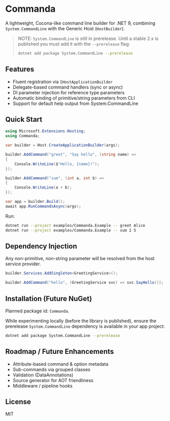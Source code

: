 # Commanda

A lightweight, Cocona-like command line builder for .NET 9, combining `System.CommandLine` with the Generic Host (`HostBuilder`).

> NOTE: `System.CommandLine` is still in prerelease. Until a stable 2.x is published you must add it with the `--prerelease` flag:
>
> ```bash
> dotnet add package System.CommandLine --prerelease
> ```

## Features

- Fluent registration via `IHostApplicationBuilder`
- Delegate-based command handlers (sync or async)
- DI parameter injection for reference type parameters
- Automatic binding of primitive/string parameters from CLI
- Support for default help output from System.CommandLine

## Quick Start

```csharp
using Microsoft.Extensions.Hosting;
using Commanda;

var builder = Host.CreateApplicationBuilder(args);

builder.AddCommand("greet", "Say hello", (string name) =>
{
    Console.WriteLine($"Hello, {name}!");
});

builder.AddCommand("sum", (int a, int b) =>
{
    Console.WriteLine(a + b);
});

var app = builder.Build();
await app.RunCommandsAsync(args);
```

Run:

```bash
dotnet run --project examples/Commanda.Example -- greet Alice
dotnet run --project examples/Commanda.Example -- sum 2 5
```

## Dependency Injection

Any non-primitive, non-string parameter will be resolved from the host service provider.

```csharp
builder.Services.AddSingleton<GreetingService>();

builder.AddCommand("hello", (GreetingService svc) => svc.SayHello());
```

## Installation (Future NuGet)

Planned package id: `Commanda`.

While experimenting locally (before the library is published), ensure the prerelease `System.CommandLine` dependency is available in your app project:

```bash
dotnet add package System.CommandLine --prerelease
```

## Roadmap / Future Enhancements

- Attribute-based command & option metadata
- Sub-commands via grouped classes
- Validation (DataAnnotations)
- Source generator for AOT friendliness
- Middleware / pipeline hooks

## License

MIT

